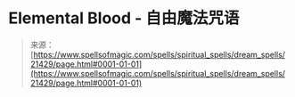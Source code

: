 <!--yml

分类：未分类

日期：2024年06月12日 19:04:54

-->

# Elemental Blood - 自由魔法咒语

> 来源：[https://www.spellsofmagic.com/spells/spiritual_spells/dream_spells/21429/page.html#0001-01-01](https://www.spellsofmagic.com/spells/spiritual_spells/dream_spells/21429/page.html#0001-01-01)
